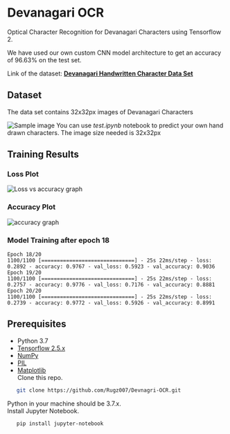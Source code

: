 # Devanagari OCR
Optical Character Recognition for Devanagari Characters using Tensorflow 2.

We have used our own custom CNN model architecture to get an accuracy of 96.63% on the test set.

Link of the dataset: [**Devanagari Handwritten Character Data Set**](https://archive.ics.uci.edu/ml/datasets/Devanagari+Handwritten+Character+Dataset)

## Dataset
The data set contains 32x32px images of Devanagari Characters

![Sample image](https://i.imgur.com/4KSMzd7.png)
You can use *test.ipynb* notebook to predict your own hand drawn characters. The image size needed is 32x32px

## Training Results

### Loss Plot
![Loss vs accuracy graph](https://i.imgur.com/AROexoW.png)
### Accuracy Plot
![accuracy graph](https://i.imgur.com/0yPggVb.png)


### Model Training after epoch 18

    Epoch 18/20
    1100/1100 [==============================] - 25s 22ms/step - loss: 0.2892 - accuracy: 0.9767 - val_loss: 0.5923 - val_accuracy: 0.9036
    Epoch 19/20
    1100/1100 [==============================] - 25s 22ms/step - loss: 0.2757 - accuracy: 0.9776 - val_loss: 0.7176 - val_accuracy: 0.8881
    Epoch 20/20
    1100/1100 [==============================] - 25s 22ms/step - loss: 0.2739 - accuracy: 0.9772 - val_loss: 0.5926 - val_accuracy: 0.8991


## Prerequisites

- Python 3.7
- [Tensorflow 2.5.x](https://github.com/tensorflow/tensorflow/)
- [NumPy](http://www.numpy.org/)
- [PIL](https://pillow.readthedocs.io/en/stable/)
- [Matplotlib](https://matplotlib.org/)
<br>Clone this repo.
 
```bash
   git clone https://github.com/Rugz007/Devnagri-OCR.git
``` 

Python in your machine should be 3.7.x.<br>
Install Jupyter Notebook.<br>
```bash
   pip install jupyter-notebook
```


